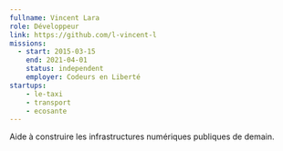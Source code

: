 ```yaml
---
fullname: Vincent Lara
role: Développeur
link: https://github.com/l-vincent-l
missions:
  - start: 2015-03-15
    end: 2021-04-01
    status: independent
    employer: Codeurs en Liberté
startups:
    - le-taxi
    - transport
    - ecosante
---
```


Aide à construire les infrastructures numériques publiques de demain.
